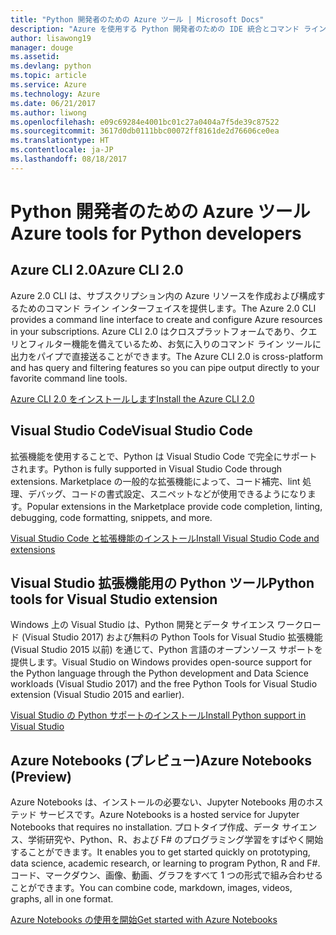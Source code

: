 ```yaml
---
title: "Python 開発者のための Azure ツール | Microsoft Docs"
description: "Azure を使用する Python 開発者のための IDE 統合とコマンド ライン インターフェイス。"
author: lisawong19
manager: douge
ms.assetid: 
ms.devlang: python
ms.topic: article
ms.service: Azure
ms.technology: Azure
ms.date: 06/21/2017
ms.author: liwong
ms.openlocfilehash: e09c69284e4001bc01c27a0404a7f5de39c87522
ms.sourcegitcommit: 3617d0db0111bbc00072ff8161de2d76606ce0ea
ms.translationtype: HT
ms.contentlocale: ja-JP
ms.lasthandoff: 08/18/2017
---
```

# <a name="azure-tools-for-python-developers"></a><span data-ttu-id="1ee88-103">Python 開発者のための Azure ツール</span><span class="sxs-lookup"><span data-stu-id="1ee88-103">Azure tools for Python developers</span></span>

## <a name="azure-cli-20"></a><span data-ttu-id="1ee88-104">Azure CLI 2.0</span><span class="sxs-lookup"><span data-stu-id="1ee88-104">Azure CLI 2.0</span></span>

<span data-ttu-id="1ee88-105">Azure 2.0 CLI は、サブスクリプション内の Azure リソースを作成および構成するためのコマンド ライン インターフェイスを提供します。</span><span class="sxs-lookup"><span data-stu-id="1ee88-105">The Azure 2.0 CLI provides a command line interface to create and configure Azure resources in your subscriptions.</span></span> <span data-ttu-id="1ee88-106">Azure CLI 2.0 はクロスプラットフォームであり、クエリとフィルター機能を備えているため、お気に入りのコマンド ライン ツールに出力をパイプで直接送ることができます。</span><span class="sxs-lookup"><span data-stu-id="1ee88-106">The Azure CLI 2.0 is cross-platform and has query and filtering features so you can pipe output directly to your favorite command line tools.</span></span> 

[<span data-ttu-id="1ee88-107">Azure CLI 2.0 をインストールします</span><span class="sxs-lookup"><span data-stu-id="1ee88-107">Install the Azure CLI 2.0</span></span>](https://docs.microsoft.com/cli/azure/install-azure-cli)

## <a name="visual-studio-code"></a><span data-ttu-id="1ee88-108">Visual Studio Code</span><span class="sxs-lookup"><span data-stu-id="1ee88-108">Visual Studio Code</span></span>
<span data-ttu-id="1ee88-109">拡張機能を使用することで、Python は Visual Studio Code で完全にサポートされます。</span><span class="sxs-lookup"><span data-stu-id="1ee88-109">Python is fully supported in Visual Studio Code through extensions.</span></span> <span data-ttu-id="1ee88-110">Marketplace の一般的な拡張機能によって、コード補完、lint 処理、デバッグ、コードの書式設定、スニペットなどが使用できるようになります。</span><span class="sxs-lookup"><span data-stu-id="1ee88-110">Popular extensions in the Marketplace provide code completion, linting, debugging, code formatting, snippets, and more.</span></span>

[<span data-ttu-id="1ee88-111">Visual Studio Code と拡張機能のインストール</span><span class="sxs-lookup"><span data-stu-id="1ee88-111">Install Visual Studio Code and extensions</span></span>](https://code.visualstudio.com/docs/languages/python)

## <a name="python-tools-for-visual-studio-extension"></a><span data-ttu-id="1ee88-112">Visual Studio 拡張機能用の Python ツール</span><span class="sxs-lookup"><span data-stu-id="1ee88-112">Python tools for Visual Studio extension</span></span>
<span data-ttu-id="1ee88-113">Windows 上の Visual Studio は、Python 開発とデータ サイエンス ワークロード (Visual Studio 2017) および無料の Python Tools for Visual Studio 拡張機能 (Visual Studio 2015 以前) を通じて、Python 言語のオープンソース サポートを提供します。</span><span class="sxs-lookup"><span data-stu-id="1ee88-113">Visual Studio on Windows provides open-source support for the Python language through the Python development and Data Science workloads (Visual Studio 2017) and the free Python Tools for Visual Studio extension (Visual Studio 2015 and earlier).</span></span> 

[<span data-ttu-id="1ee88-114">Visual Studio の Python サポートのインストール</span><span class="sxs-lookup"><span data-stu-id="1ee88-114">Install Python support in Visual Studio</span></span>](https://docs.microsoft.com/visualstudio/python/installation)

## <a name="azure-notebooks-preview"></a><span data-ttu-id="1ee88-115">Azure Notebooks (プレビュー)</span><span class="sxs-lookup"><span data-stu-id="1ee88-115">Azure Notebooks (Preview)</span></span>
<span data-ttu-id="1ee88-116">Azure Notebooks は、インストールの必要ない、Jupyter Notebooks 用のホステッド サービスです。</span><span class="sxs-lookup"><span data-stu-id="1ee88-116">Azure Notebooks is a hosted service for Jupyter Notebooks that requires no installation.</span></span> <span data-ttu-id="1ee88-117">プロトタイプ作成、データ サイエンス、学術研究や、Python、R、および F# のプログラミング学習をすばやく開始することができます。</span><span class="sxs-lookup"><span data-stu-id="1ee88-117">It enables you to get started quickly on prototyping, data science, academic research, or learning to program Python, R and F#.</span></span> <span data-ttu-id="1ee88-118">コード、マークダウン、画像、動画、グラフをすべて 1 つの形式で組み合わせることができます。</span><span class="sxs-lookup"><span data-stu-id="1ee88-118">You can combine code, markdown, images, videos, graphs, all in one format.</span></span>

[<span data-ttu-id="1ee88-119">Azure Notebooks の使用を開始</span><span class="sxs-lookup"><span data-stu-id="1ee88-119">Get started with Azure Notebooks</span></span>](https://notebooks.azure.com/)
